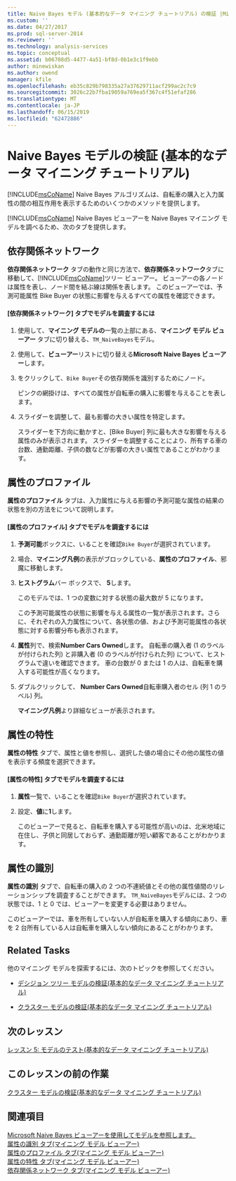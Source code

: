 ```yaml
---
title: Naive Bayes モデル (基本的なデータ マイニング チュートリアル) の検証 |Microsoft Docs
ms.custom: ''
ms.date: 04/27/2017
ms.prod: sql-server-2014
ms.reviewer: ''
ms.technology: analysis-services
ms.topic: conceptual
ms.assetid: b06708d5-4477-4a51-bf8d-0b1e3c1f9ebb
author: minewiskan
ms.author: owend
manager: kfile
ms.openlocfilehash: eb35c829b798335a27a37629711acf299ac2c7c9
ms.sourcegitcommit: 3026c22b7fba19059a769ea5f367c4f51efaf286
ms.translationtype: MT
ms.contentlocale: ja-JP
ms.lasthandoff: 06/15/2019
ms.locfileid: "62472886"
---
```

# <a name="exploring-the-naive-bayes-model-basic-data-mining-tutorial"></a>Naive Bayes モデルの検証 (基本的なデータ マイニング チュートリアル)
  [!INCLUDE[msCoName](../includes/msconame-md.md)] Naive Bayes アルゴリズムは、自転車の購入と入力属性の間の相互作用を表示するためのいくつかのメソッドを提供します。  
  
 [!INCLUDE[msCoName](../includes/msconame-md.md)] Naive Bayes ビューアーを Naive Bayes マイニング モデルを調べるため、次のタブを提供します。  
  
 
  
##  <a name="DependencyNetwork"></a> 依存関係ネットワーク  
 **依存関係ネットワーク** タブの動作と同じ方法で、**依存関係ネットワーク**タブに移動して、[!INCLUDE[msCoName](../includes/msconame-md.md)]ツリー ビューアー。 ビューアーの各ノードは属性を表し、ノード間を結ぶ線は関係を表します。 このビューアーでは、予測可能属性 Bike Buyer の状態に影響を与えるすべての属性を確認できます。  
  
#### <a name="to-explore-the-model-in-the-dependency-network-tab"></a>[依存関係ネットワーク] タブでモデルを調査するには  
  
1.  使用して、**マイニング モデルの**一覧の上部にある、**マイニング モデル ビューアー**  タブに切り替える、`TM_NaiveBayes`モデル。  
  
2.  使用して、**ビューアー**リストに切り替える**Microsoft Naive Bayes ビューアー**します。  
  
3.  をクリックして、`Bike Buyer`その依存関係を識別するためにノード。  
  
     ピンクの網掛けは、すべての属性が自転車の購入に影響を与えることを表します。  
  
4.  スライダーを調整して、最も影響の大きい属性を特定します。  
  
     スライダーを下方向に動かすと、[Bike Buyer] 列に最も大きな影響を与える属性のみが表示されます。 スライダーを調整することにより、所有する車の台数、通勤距離、子供の数などが影響の大きい属性であることがわかります。  
 
  
##  <a name="AttributeProfiles"></a> 属性のプロファイル  
 **属性のプロファイル** タブは、入力属性に与える影響の予測可能な属性の結果の状態を別の方法をについて説明します。  
  
#### <a name="to-explore-the-model-in-the-attribute-profiles-tab"></a>[属性のプロファイル] タブでモデルを調査するには  
  
1.  **予測可能**ボックスに、いることを確認`Bike Buyer`が選択されています。  
  
2.  場合、**マイニング凡例**の表示がブロックしている、**属性のプロファイル**、邪魔に移動します。  
  
3.  **ヒストグラム**バー ボックスで、 **5**します。  
  
     このモデルでは、1 つの変数に対する状態の最大数が 5 になります。  
  
     この予測可能属性の状態に影響を与える属性の一覧が表示されます。さらに、それぞれの入力属性について、各状態の値、および予測可能属性の各状態に対する影響分布も表示されます。  
  
4.  **属性**列で、検索**Number Cars Owned**します。  自転車の購入者 (1 のラベルが付けられた列) と非購入者 (0 のラベルが付けられた列) について、ヒストグラムで違いを確認できます。 車の台数が 0 または 1 の人は、自転車を購入する可能性が高くなります。  
  
5.  ダブルクリックして、 **Number Cars Owned**自転車購入者のセル (列 1 のラベル) 列。  
  
     **マイニング凡例**より詳細なビューが表示されます。  
  
  
##  <a name="AttributeCharacteristics"></a> 属性の特性  
 **属性の特性** タブで、属性と値を参照し、選択した値の場合にその他の属性の値を表示する頻度を選択できます。  
  
#### <a name="to-explore-the-model-in-the-attribute-characteristics-tab"></a>[属性の特性] タブでモデルを調査するには  
  
1.  **属性**一覧で、いることを確認`Bike Buyer`が選択されています。  
  
2.  設定、**値**に**1**します。  
  
     このビューアーで見ると、自転車を購入する可能性が高いのは、北米地域に在住し、子供と同居しておらず、通勤距離が短い顧客であることがわかります。  
  
  
##  <a name="AttributeDiscrimination"></a> 属性の識別  
 **属性の識別** タブで、自転車の購入の 2 つの不連続値とその他の属性値間のリレーションシップを調査することができます。 `TM_NaiveBayes`モデルには、2 つの状態では、1 と 0 では、ビューアーを変更する必要はありません。  
  
 このビューアーでは、車を所有していない人が自転車を購入する傾向にあり、車を 2 台所有している人は自転車を購入しない傾向にあることがわかります。  
  
## <a name="related-tasks"></a>Related Tasks  
 他のマイニング モデルを探索するには、次のトピックを参照してください。  
  
-   [デシジョン ツリー モデルの検証&#40;基本的なデータ マイニング チュートリアル&#41;](../../2014/tutorials/exploring-the-decision-tree-model-basic-data-mining-tutorial.md)  
  
-   [クラスター モデルの検証&#40;基本的なデータ マイニング チュートリアル&#41;](../../2014/tutorials/exploring-the-clustering-model-basic-data-mining-tutorial.md)  
  
## <a name="next-lesson"></a>次のレッスン  
 [レッスン 5: モデルのテスト&#40;基本的なデータ マイニング チュートリアル&#41;](../../2014/tutorials/lesson-5-testing-models-basic-data-mining-tutorial.md)  
  
## <a name="previous-task-in-lesson"></a>このレッスンの前の作業  
 [クラスター モデルの検証&#40;基本的なデータ マイニング チュートリアル&#41;](../../2014/tutorials/exploring-the-clustering-model-basic-data-mining-tutorial.md)  
  
## <a name="see-also"></a>関連項目  
 [Microsoft Naive Bayes ビューアーを使用してモデルを参照します。](../../2014/analysis-services/data-mining/browse-a-model-using-the-microsoft-naive-bayes-viewer.md)   
 [属性の識別 タブ&#40;マイニング モデル ビューアー&#41;](../../2014/analysis-services/attribute-discrimination-tab-mining-model-viewer.md)   
 [属性のプロファイル タブ&#40;マイニング モデル ビューアー&#41;](../../2014/analysis-services/attribute-profiles-tab-mining-model-viewer.md)   
 [属性の特性 タブ&#40;マイニング モデル ビューアー&#41;](../../2014/analysis-services/attribute-characteristics-tab-mining-model-viewer.md)   
 [依存関係ネットワーク タブ&#40;マイニング モデル ビューアー&#41;](../../2014/analysis-services/dependency-network-tab-mining-model-viewer.md)  
  
  
